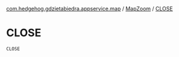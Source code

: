 [com.hedgehog.gdzietabiedra.appservice.map](../index.md) / [MapZoom](index.md) / [CLOSE](./-c-l-o-s-e.md)

# CLOSE

`CLOSE`